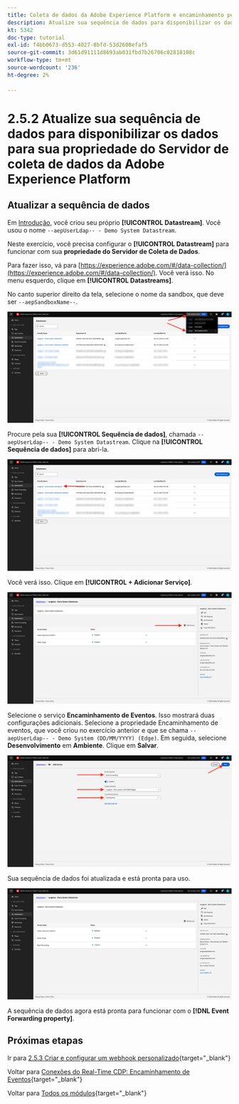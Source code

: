 ```yaml
---
title: Coleta de dados da Adobe Experience Platform e encaminhamento pelo lado do servidor em tempo real - atualize a sequência de dados para disponibilizar os dados para a propriedade do Servidor de coleta de dados da Adobe Experience Platform
description: Atualize sua sequência de dados para disponibilizar os dados para sua propriedade do Servidor de coleta de dados da Adobe Experience Platform
kt: 5342
doc-type: tutorial
exl-id: f4bb0673-d553-4027-8bfd-53d2608efaf5
source-git-commit: 3d61d91111d8693ab031fbd7b26706c02818108c
workflow-type: tm+mt
source-wordcount: '236'
ht-degree: 2%

---
```


# 2.5.2 Atualize sua sequência de dados para disponibilizar os dados para sua propriedade do Servidor de coleta de dados da Adobe Experience Platform

## Atualizar a sequência de dados

Em [Introdução](./../../../getting-started/gettingstarted/ex2.md), você criou seu próprio **[!UICONTROL Datastream]**. Você usou o nome `--aepUserLdap-- - Demo System Datastream`.

Neste exercício, você precisa configurar o **[!UICONTROL Datastream]** para funcionar com sua **propriedade do Servidor de Coleta de Dados**.

Para fazer isso, vá para [https://experience.adobe.com/#/data-collection/](https://experience.adobe.com/#/data-collection/). Você verá isso. No menu esquerdo, clique em **[!UICONTROL Datastreams]**.

No canto superior direito da tela, selecione o nome da sandbox, que deve ser `--aepSandboxName--`.

![Clique no ícone Configuração do Edge na navegação à esquerda](./images/edgeconfig1b.png)

Procure pela sua **[!UICONTROL Sequência de dados]**, chamada `--aepUserLdap-- - Demo System Datastream`. Clique na **[!UICONTROL Sequência de dados]** para abri-la.

![SDKdaWeb](./images/websdk0.png)

Você verá isso. Clique em **[!UICONTROL + Adicionar Serviço]**.

![SDKdaWeb](./images/websdk3.png)

Selecione o serviço **Encaminhamento de Eventos**. Isso mostrará duas configurações adicionais. Selecione a propriedade Encaminhamento de eventos, que você criou no exercício anterior e que se chama `--aepUserLdap-- - Demo System (DD/MM/YYYY) (Edge)`. Em seguida, selecione **Desenvolvimento** em **Ambiente**. Clique em **Salvar**.

![SDKdaWeb](./images/websdk4.png)

Sua sequência de dados foi atualizada e está pronta para uso.

![SDKdaWeb](./images/websdk8a.png)

A sequência de dados agora está pronta para funcionar com o **[!DNL Event Forwarding property]**.

## Próximas etapas

Ir para [2.5.3 Criar e configurar um webhook personalizado](./ex3.md){target="_blank"}

Voltar para [Conexões do Real-Time CDP: Encaminhamento de Eventos](./aep-data-collection-ssf.md){target="_blank"}

Voltar para [Todos os módulos](./../../../../overview.md){target="_blank"}

